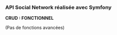 ### **API Social Network réalisée avec Symfony**

**CRUD : FONCTIONNEL**

(Pas de fonctions avancées)

